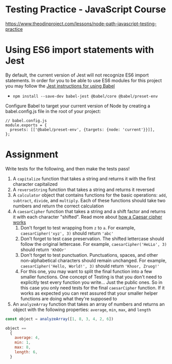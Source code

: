 # Testing Practice - JavaScript Course

https://www.theodinproject.com/lessons/node-path-javascript-testing-practice

# Using ES6 import statements with Jest

By default, the current version of Jest will not recognize ES6 import statements. In order for you to be able to use ES6 modules for this project you may follow the [Jest instructions for using Babel](https://jestjs.io/docs/getting-started#using-babel)

- `npm install --save-dev babel-jest @babel/core @babel/preset-env`

Configure Babel to target your current version of Node by creating a babel.config.js file in the root of your project:

```javscript
// babel.config.js
module.exports = {
  presets: [['@babel/preset-env', {targets: {node: 'current'}}]],
};
```

# Assignment

Write tests for the following, and then make the tests pass!

1. A `capitalize` function that takes a string and returns it with the first character capitalized
2. A `reverseString` function that takes a string and returns it reversed
3. A `calculator` object that contains functions for the basic operations: `add`, `subtract`, `divide`, and `multiply`. Each of these functions should take two numbers and return the correct calculation
4. A `caesarCipher` function that takes a string and a shift factor and returns it with each character "shifted". Read more about [how a Caesar cipher works](https://crypto.interactive-maths.com/caesar-shift-cipher.html)
   1. Don't forget to test wrapping from `z` to `a`. For example, `caesarCipher('xyz', 3)` should return `'abc'`
   2. Don't forget to test case preservation. The shifted lettercase should follow the original lettercase. For example, `caesarCipher('HeLLo', 3)` should return `'KhOOr'`
   3. Don't forget to test punctuation. Punctuations, spaces, and other non-alphabetical characters should remain unchanged. For example, `caesarCipher('Hello, World!', 3)` should return `'Khoor, Zruog!'`
   4. For this one, you may want to split the final function into a few smaller functions. One concept of Testing is that you don't need to explicitly test every function you write... Just the public ones. So in this case you only need tests for the final `caesarCipher` function. If it works as expected you can rest assured that your smaller helper functions are doing what they're supposed to
5. An `analyzeArray` function that takes an array of numbers and returns an object with the following properties: `average`, `min`, `max`, and `length`

```javascript
const object = analyzeArray([1, 8, 3, 4, 2, 6])

object ==
  {
    average: 4,
    min: 1,
    max: 8,
    length: 6,
  }
```
